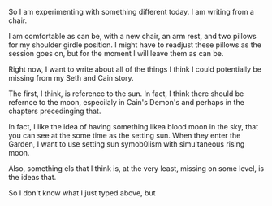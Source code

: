 So I am experimenting with something different today. I am writing from a
chair.

I am comfortable as can be, with a new chair, an arm rest, and two pillows for
my shoulder girdle position. I might have to readjust these pillows as the
session goes on, but for the moment I will leave them as can be.

Right now, I want to write about all of the things I think I could potentially
be missing from my Seth and Cain story.

The first, I think, is reference to the sun. In fact, I think there should be
refernce to the moon, especilaly in Cain's Demon's and perhaps in the chapters
precedinging that.

In fact, I like the idea of having something likea  blood moon in the sky, that
you can see at the some time as the setting sun. When they enter the Garden, I
want to use setting sun symob0lism with simultaneous rising moon.

Also, something els that I think is, at the very least, missing on some level,
is the ideas that.

So I don't know what I just typed above, but 
